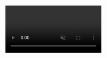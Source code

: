 <video autoplay loop muted src="https://github.com/user-attachments/assets/354c8e3f-89b8-4768-95a5-69115b33fd78"></video>
